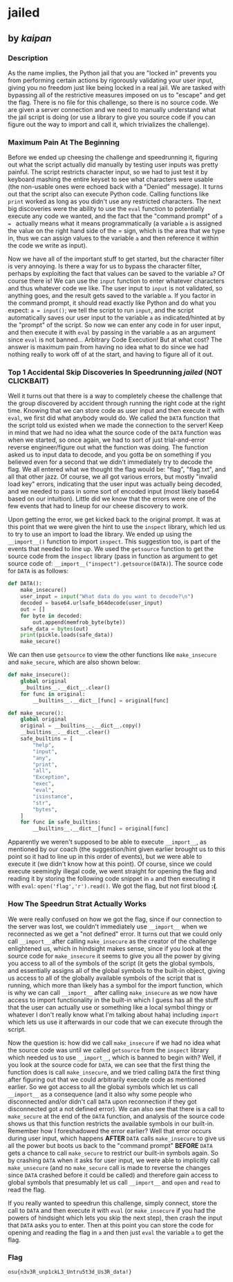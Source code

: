 # jailed

## by *kaipan*

### Description

As the name implies, the Python jail that you are "locked in" prevents you from performing certain actions by rigorously validating your user input, giving you no freedom just like being locked in a real jail. We are tasked with bypassing all of the restrictive measures imposed on us to "escape" and get the flag. There is no file for this challenge, so there is no source code. We are given a server connection and we need to manually understand what the jail script is doing (or use a library to give you source code if you can figure out the way to import and call it, which trivializes the challenge).

### Maximum Pain At The Beginning

Before we ended up cheesing the challenge and speedrunning it, figuring out what the script actually did manually by testing user inputs was pretty painful. The script restricts character input, so we had to just test it by keyboard mashing the entire keyset to see what characters were usable (the non-usable ones were echoed back with a "Denied" message). It turns out that the script also can execute Python code. Calling functions like `print` worked as long as you didn't use any restricted characters. The next big discoveries were the ability to use the `eval` function to potentially execute any code we wanted, and the fact that the "command prompt" of `a = ` actually means what it means programmatically (a variable `a` is assigned the value on the right hand side of the = sign, which is the area that we type in, thus we can assign values to the variable `a` and then reference it within the code we write as input).

Now we have all of the important stuff to get started, but the character filter is very annoying. Is there a way for us to bypass the character filter, perhaps by exploiting the fact that values can be saved to the variable `a`? Of course there is! We can use the `input` function to enter whatever characters and thus whatever code we like. The user input to `input` is not validated, so anything goes, and the result gets saved to the variable `a`. If you factor in the command prompt, it should read exactly like Python and do what you expect: `a = input()`; we tell the script to run `input`, and the script automatically saves our user input to the variable `a` as indicated/hinted at by the "prompt" of the script. So now we can enter any code in for user input, and then execute it with `eval` by passing in the variable `a` as an argument since `eval` is not banned... Arbitrary Code Execution! But at what cost? The answer is maximum pain from having no idea what to do since we had nothing really to work off of at the start, and having to figure all of it out.

### Top 1 Accidental Skip Discoveries In Speedrunning *jailed* (NOT CLICKBAIT)

Well it turns out that there is a way to completely cheese the challenge that the group discovered by accident through running the right code at the right time. Knowing that we can store code as user input and then execute it with `eval`, we first did what anybody would do. We called the `DATA` function that the script told us existed when we made the connection to the server! Keep in mind that we had no idea what the source code of the `DATA` function was when we started, so once again, we had to sort of just trial-and-error reverse engineer/figure out what the function was doing. The function asked us to input data to decode, and you gotta be on something if you believed even for a second that we didn't immediately try to decode the flag. We all entered what we thought the flag would be: "flag", "flag.txt", and all that other jazz. Of course, we all got various errors, but mostly "invalid load key" errors, indicating that the user input was actually being decoded, and we needed to pass in some sort of encoded input (most likely base64 based on our intuition). Little did we know that the errors were one of the few events that had to lineup for our cheese discovery to work.

Upon getting the error, we get kicked back to the original prompt. It was at this point that we were given the hint to use the `inspect` library, which led us to try to use an import to load the library. We ended up using the `__import__()` function to import `inspect`. This suggestion too, is part of the events that needed to line up. We used the `getsource` function to get the source code from the `inspect` library (pass in function as argument to get source code of: `__import__("inspect").getsource(DATA)`). The source code for `DATA` is as follows:

```python
def DATA():
    make_insecure()
    user_input = input("What data do you want to decode?\n")
    decoded = base64.urlsafe_b64decode(user_input)
    out = []
    for byte in decoded:
        out.append(memfrob_byte(byte))
    safe_data = bytes(out)
    print(pickle.loads(safe_data))
    make_secure()
```

We can then use `getsource` to view the other functions like `make_insecure` and `make_secure`, which are also shown below:

```python
def make_insecure():
    global original
    __builtins__.__dict__.clear()
    for func in original:
        __builtins__.__dict__[func] = original[func]
```

```python
def make_secure():
    global original
    original = __builtins__.__dict__.copy()
    __builtins__.__dict__.clear()
    safe_builtins = [
        "help",
        "input",
        "any",
        "print",
        "all",
        "Exception",
        "exec",
        "eval",
        "isinstance",
        "str",
        "bytes",
    ]
    for func in safe_builtins:
        __builtins__.__dict__[func] = original[func]
```

Apparently we weren't supposed to be able to execute `__import__`, as mentioned by our coach (the suggestion/hint given earlier brought us to this point so it had to line up in this order of events), but we were able to execute it (we didn't know how at this point). Of course, since we could execute seemingly illegal code, we went straight for opening the flag and reading it by storing the following code snippet in `a` and then executing it with `eval`: `open('flag','r').read()`. We got the flag, but not first blood **:(**.

### How The Speedrun Strat Actually Works

We were really confused on how we got the flag, since if our connection to the server was lost, we couldn't immediately use `__import__` when we reconnected as we get a "not defined" error. It turns out that we could only call `__import__` after calling `make_insecure` as the creator of the challenge enlightened us, which in hindsight makes sense, since if you look at the source code for `make_insecure` it seems to give you all the power by giving you access to all of the symbols of the script (it gets the global symbols, and essentially assigns all of the global symbols to the built-in object, giving us access to all of the globally available symbols of the script that is running, which more than likely has a symbol for the import function, which is why we can call `__import__` after calling `make_insecure` as we now have access to import functionality in the built-in which I guess has all the stuff that the user can actually use or something like a local symbol thingy or whatever I don't really know what I'm talking about haha) including `import` which lets us use it afterwards in our code that we can execute through the script.

Now the question is: how did we call `make_insecure` if we had no idea what the source code was until we called `getsource` from the `inspect` library which needed us to use `__import__`, which is banned to begin with? Well, if you look at the source code for `DATA`, we can see that the first thing the function does is call `make_insecure`, and we tried calling `DATA` the first thing after figuring out that we could arbitrarily execute code as mentioned earlier. So we got access to all the global symbols which let us call `__import__` as a consequence (and it also why some people who disconnected and/or didn't call `DATA` upon reconnection if they got disconnected got a not defined error). We can also see that there is a call to `make_secure` at the end of the `DATA` function, and analysis of the source code shows us that this function restricts the available symbols in our built-in. Remember how I foreshadowed the error earlier? Well that error occurs during user input, which happens **AFTER** `DATA` calls `make_insecure` to give us all the power but boots us back to the "command prompt" **BEFORE** `DATA` gets a chance to call `make_secure` to restrict our built-in symbols again. So by crashing `DATA` when it asks for user input, we were able to implicitly call `make_unsecure` (and no `make_secure` call is made to reverse the changes since `DATA` crashed before it could be called) and therefore gain access to global symbols that presumably let us call `__import__` and `open` and `read` to read the flag.

If you really wanted to speedrun this challenge, simply connect, store the call to `DATA` and then execute it with `eval` (or `make_insecure` if you had the powers of hindsight which lets you skip the next step), then crash the input that `DATA` asks you to enter. Then at this point you can store the code for opening and reading the flag in `a` and then just `eval` the variable `a` to get the flag.

### Flag

`osu{n3v3R_unp1ckL3_Untru5t3d_Us3R_data!}`